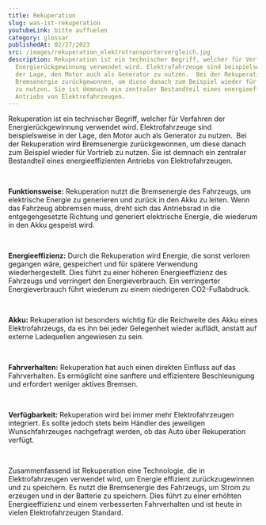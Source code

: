 ```yaml
---
title: Rekuperation
slug: was-ist-rekuperation
youtubeLink: bitte auffuelen
category: glossar
publishedAt: 02/27/2023
src: /images/rekuperation_elektrotransportervergleich.jpg
description: Rekuperation ist ein technischer Begriff, welcher für Verfahren der
  Energierückgewinnung verwendet wird. Elektrofahrzeuge sind beispielsweise in
  der Lage, den Motor auch als Generator zu nutzen.  Bei der Rekuperation wird
  Bremsenergie zurückgewonnen, um diese danach zum Beispiel wieder für Vortrieb
  zu nutzen. Sie ist demnach ein zentraler Bestandteil eines energieeffizienten
  Antriebs von Elektrofahrzeugen.
---
```

Rekuperation ist ein technischer Begriff, welcher für Verfahren der Energierückgewinnung verwendet wird. Elektrofahrzeuge sind beispielsweise in der Lage, den Motor auch als Generator zu nutzen.  Bei der Rekuperation wird Bremsenergie zurückgewonnen, um diese danach zum Beispiel wieder für Vortrieb zu nutzen. Sie ist demnach ein zentraler Bestandteil eines energieeffizienten Antriebs von Elektrofahrzeugen. 

<br />

**Funktionsweise:** Rekuperation nutzt die Bremsenergie des Fahrzeugs, um elektrische Energie zu generieren und zurück in den Akku zu leiten. Wenn das Fahrzeug abbremsen muss, dreht sich das Antriebsrad in die entgegengesetzte Richtung und generiert elektrische Energie, die wiederum in den Akku gespeist wird.

<br />

**Energieeffizienz:** Durch die Rekuperation wird Energie, die sonst verloren gegangen wäre, gespeichert und für spätere Verwendung wiederhergestellt. Dies führt zu einer höheren Energieeffizienz des Fahrzeugs und verringert den Energieverbrauch. Ein verringerter Energieverbrauch führt wiederum zu einem niedrigeren CO2-Fußabdruck. 

<br />

**Akku:** Rekuperation ist besonders wichtig für die Reichweite des Akku eines Elektrofahrzeugs, da es ihn bei jeder Gelegenheit wieder auflädt, anstatt auf externe Ladequellen angewiesen zu sein.

<br />

**Fahrverhalten:** Rekuperation hat auch einen direkten Einfluss auf das Fahrverhalten. Es ermöglicht eine sanftere und effizientere Beschleunigung und erfordert weniger aktives Bremsen.

<br />

**Verfügbarkeit:** Rekuperation wird bei immer mehr Elektrofahrzeugen integriert. Es sollte jedoch stets beim Händler des jeweiligen Wunschfahrzeuges nachgefragt werden, ob das Auto über Rekuperation verfügt. 

<br />

Zusammenfassend ist Rekuperation eine Technologie, die in Elektrofahrzeugen verwendet wird, um Energie effizient zurückzugewinnen und zu speichern. Es nutzt die Bremsenergie des Fahrzeugs, um Strom zu erzeugen und in der Batterie zu speichern. Dies führt zu einer erhöhten Energieeffizienz und einem verbesserten Fahrverhalten und ist heute in vielen Elektrofahrzeugen Standard.